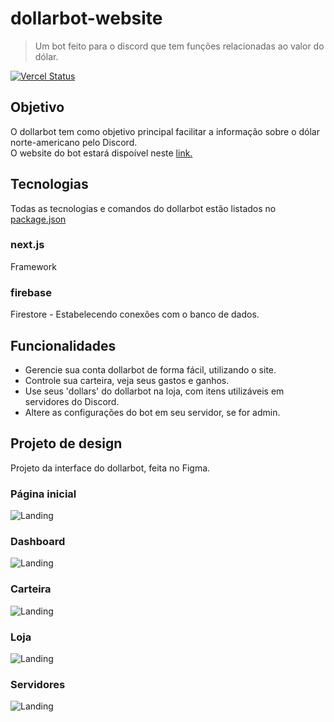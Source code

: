 # dollarbot-website

> Um bot feito para o discord que tem funções relacionadas ao valor do dólar.

[![Vercel Status](https://therealsujitk-vercel-badge.vercel.app/?app=dollarbotds&style=flat-square)](https://dollarbotds.vercel.app)

## Objetivo

O dollarbot tem como objetivo principal facilitar a informação sobre o dólar norte-americano pelo Discord.  
O website do bot estará dispoível neste [link.](https://dollarbotds.vercel.app)

## Tecnologias  

Todas as tecnologias e comandos do dollarbot estão listados no [package.json](https://github.com/gepetojj/dollarbotv2/blob/master/package.json)  

### next.js  

Framework

### firebase  

Firestore - Estabelecendo conexões com o banco de dados.

## Funcionalidades

* Gerencie sua conta dollarbot de forma fácil, utilizando o site.  
* Controle sua carteira, veja seus gastos e ganhos.  
* Use seus 'dollars' do dollarbot na loja, com itens utilizáveis em servidores do Discord.  
* Altere as configurações do bot em seu servidor, se for admin.  

## Projeto de design

Projeto da interface do dollarbot, feita no Figma.  

### Página inicial

![Landing](https://github.com/gepetojj/dollarbot-website/tree/main/.github/assets/landing.png?raw=true)

### Dashboard

![Landing](https://github.com/gepetojj/dollarbot-website/tree/main/.github/assets/dashboard.png?raw=true)

### Carteira

![Landing](https://github.com/gepetojj/dollarbot-website/tree/main/.github/assets/wallet.png?raw=true)

### Loja

![Landing](https://github.com/gepetojj/dollarbot-website/tree/main/.github/assets/store.png?raw=true)

### Servidores

![Landing](https://github.com/gepetojj/dollarbot-website/tree/main/.github/assets/guild.png?raw=true)
